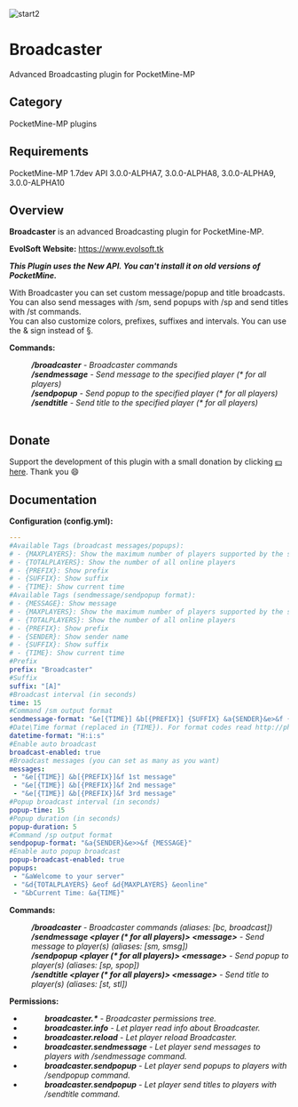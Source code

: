 ![start2](https://cloud.githubusercontent.com/assets/10303538/6315586/9463fa5c-ba06-11e4-8f30-ce7d8219c27d.png)

# Broadcaster

Advanced Broadcasting plugin for PocketMine-MP

## Category

PocketMine-MP plugins

## Requirements

PocketMine-MP 1.7dev API 3.0.0-ALPHA7, 3.0.0-ALPHA8, 3.0.0-ALPHA9, 3.0.0-ALPHA10

## Overview

**Broadcaster** is an advanced Broadcasting plugin for PocketMine-MP.

**EvolSoft Website:** https://www.evolsoft.tk

***This Plugin uses the New API. You can't install it on old versions of PocketMine.***

With Broadcaster you can set custom message/popup and title broadcasts. You can also send messages with /sm, send popups with /sp and send titles with /st commands.<br>
You can also customize colors, prefixes, suffixes and intervals. You can use the & sign instead of §.

**Commands:**

<dd><i><b>/broadcaster</b> - Broadcaster commands</i></dd>
<dd><i><b>/sendmessage</b> - Send message to the specified player (* for all players)</i></dd>
<dd><i><b>/sendpopup</b> - Send popup to the specified player (* for all players)</i></dd>
<dd><i><b>/sendtitle</b> - Send title to the specified player (* for all players)</i></dd>
<br>

## Donate

Support the development of this plugin with a small donation by clicking [:dollar: here](https://www.paypal.com/cgi-bin/webscr?cmd=_donations&business=flavius.c.1999@gmail.com&lc=US&item_name=www.evolsoft.tk&no_note=0&cn=&curency_code=EUR&bn=PP-DonationsBF:btn_donateCC_LG.gif:NonHosted). Thank you :smile:

## Documentation

**Configuration (config.yml):**

```yaml
---
#Available Tags (broadcast messages/popups):
# - {MAXPLAYERS}: Show the maximum number of players supported by the server
# - {TOTALPLAYERS}: Show the number of all online players
# - {PREFIX}: Show prefix
# - {SUFFIX}: Show suffix
# - {TIME}: Show current time
#Available Tags (sendmessage/sendpopup format):
# - {MESSAGE}: Show message
# - {MAXPLAYERS}: Show the maximum number of players supported by the server
# - {TOTALPLAYERS}: Show the number of all online players
# - {PREFIX}: Show prefix
# - {SENDER}: Show sender name
# - {SUFFIX}: Show suffix
# - {TIME}: Show current time
#Prefix
prefix: "Broadcaster"
#Suffix
suffix: "[A]"
#Broadcast interval (in seconds)
time: 15
#Command /sm output format
sendmessage-format: "&e[{TIME}] &b[{PREFIX}] {SUFFIX} &a{SENDER}&e>&f {MESSAGE}"
#Date\Time format (replaced in {TIME}). For format codes read http://php.net/manual/en/datetime.formats.php
datetime-format: "H:i:s"
#Enable auto broadcast
broadcast-enabled: true
#Broadcast messages (you can set as many as you want)
messages:
 - "&e[{TIME}] &b[{PREFIX}]&f 1st message"
 - "&e[{TIME}] &b[{PREFIX}]&f 2nd message"
 - "&e[{TIME}] &b[{PREFIX}]&f 3rd message"
#Popup broadcast interval (in seconds)
popup-time: 15
#Popup duration (in seconds)
popup-duration: 5
#Command /sp output format
sendpopup-format: "&a{SENDER}&e>>&f {MESSAGE}"
#Enable auto popup broadcast
popup-broadcast-enabled: true
popups:
 - "&aWelcome to your server"
 - "&d{TOTALPLAYERS} &eof &d{MAXPLAYERS} &eonline"
 - "&bCurrent Time: &a{TIME}"
```

**Commands:**

<dd><b><i>/broadcaster</b> - Broadcaster commands (aliases: [bc, broadcast])</i></dd>
<dd><i><b>/sendmessage &lt;player (* for all players)&gt; &lt;message&gt;</b> - Send message to player(s) (aliases: [sm, smsg])</i></dd>
<dd><i><b>/sendpopup &lt;player (* for all players)&gt; &lt;message&gt;</b> - Send popup to player(s) (aliases: [sp, spop])</i></dd>
<dd><i><b>/sendtitle &lt;player (* for all players)&gt; &lt;message&gt;</b> - Send title to player(s) (aliases: [st, stl])</i></dd>

**Permissions:**

- <dd><i><b>broadcaster.*</b> - Broadcaster permissions tree.</i>
- <dd><i><b>broadcaster.info</b> - Let player read info about Broadcaster.</i>
- <dd><i><b>broadcaster.reload</b> - Let player reload Broadcaster.</i>
- <dd><i><b>broadcaster.sendmessage</b> - Let player send messages to players with /sendmessage command.</i>
- <dd><i><b>broadcaster.sendpopup</b> - Let player send popups to players with /sendpopup command.</i>
- <dd><i><b>broadcaster.sendpopup</b> - Let player send titles to players with /sendtitle command.</i>
